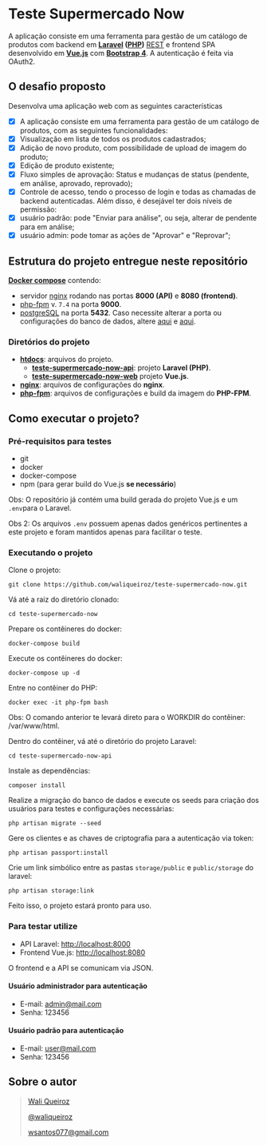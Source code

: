 # Teste Supermercado Now
A aplicação consiste em uma ferramenta para gestão de um catálogo de produtos com backend em **[Laravel](https://laravel.com/) ([PHP](https://www.php.net/))** [REST](https://www.w3.org/2001/sw/wiki/REST) e frontend SPA desenvolvido em **[Vue.js](https://vuejs.org/)** com **[Bootstrap 4](https://getbootstrap.com/docs/4.0/getting-started/introduction/)**. A autenticação é feita via OAuth2.

## O desafio proposto

Desenvolva uma aplicação web com as seguintes características
- [x]  A aplicação consiste em uma ferramenta para gestão de um catálogo de produtos, com
as seguintes funcionalidades:
  - [x] Visualização em lista de todos os produtos cadastrados;
  - [x] Adição de novo produto, com possibilidade de upload de imagem do produto;
  - [x] Edição de produto existente;
  - [x] Fluxo simples de aprovação: Status e mudanças de status (pendente, em análise,
      aprovado, reprovado);
  - [x] Controle de acesso, tendo o processo de login e todas as
      chamadas de backend autenticadas. Além disso, é desejável ter dois níveis de permissão:
  - [x] usuário padrão: pode &quot;Enviar para análise&quot;, ou seja, alterar de pendente para em análise;
  - [x] usuário admin: pode tomar as ações de &quot;Aprovar&quot; e &quot;Reprovar&quot;;

## Estrutura do projeto entregue neste repositório
**[Docker compose](https://docs.docker.com/compose/)** contendo:
- servidor [nginx](https://www.nginx.com/) rodando nas portas **8000 (API)** e **8080 (frontend)**.
- [php-fpm](https://www.php.net/manual/en/install.fpm.php) v. `7.4` na porta **9000**.
- [postgreSQL](https://www.postgresql.org/) na porta **5432**. Caso necessite alterar a porta ou configurações do banco de dados, altere [aqui](https://github.com/waliqueiroz/teste-supermercado-now/blob/master/.env) e [aqui](https://github.com/waliqueiroz/teste-supermercado-now/blob/master/htdocs/teste-supermercado-now-api/.env).

### Diretórios do projeto
- **[htdocs](https://github.com/waliqueiroz/teste-supermercado-now/tree/master/htdocs)**: arquivos do projeto.
  - **[teste-supermercado-now-api](https://github.com/waliqueiroz/teste-supermercado-now/tree/master/htdocs/teste-supermercado-now-api)**: projeto **Laravel (PHP)**.
  - **[teste-supermercado-now-web](https://github.com/waliqueiroz/teste-supermercado-now/tree/master/htdocs/teste-supermercado-now-web)** projeto **Vue.js**.
- **[nginx](https://github.com/waliqueiroz/teste-supermercado-now/tree/master/nginx)**: arquivos de configurações do **nginx**.
- **[php-fpm](https://github.com/waliqueiroz/teste-supermercado-now/tree/master/php-fpm)**: arquivos de configurações e build da imagem do **PHP-FPM**.

## Como executar o projeto?

### Pré-requisitos para testes
* git
* docker
* docker-compose
* npm (para gerar build do Vue.js **se necessário**)

Obs: O repositório já contém uma build gerada do projeto Vue.js e um `.env`para o Laravel.

Obs 2: Os arquivos `.env` possuem apenas dados genéricos pertinentes a este projeto e foram mantidos apenas para facilitar o teste.

### Executando o projeto
Clone o projeto:
```
git clone https://github.com/waliqueiroz/teste-supermercado-now.git
```

Vá até a raiz do diretório clonado:
```
cd teste-supermercado-now
```

Prepare os contêineres do docker:
```
docker-compose build
```

Execute os contêineres do docker:
```
docker-compose up -d

```
Entre no contêiner do PHP:
```
docker exec -it php-fpm bash
```
Obs: O comando anterior te levará direto para o WORKDIR do contêiner: /var/www/html.

Dentro do contêiner, vá até o diretório do projeto Laravel:
```
cd teste-supermercado-now-api
```

Instale as dependências:
```
composer install
```

Realize a migração do banco de dados e execute os seeds para criação dos usuários para testes e configurações necessárias:
```
php artisan migrate --seed
```

Gere os clientes e as chaves de criptografia para a autenticação via token:
```
php artisan passport:install
```

Crie um link simbólico entre as pastas `storage/public` e `public/storage` do laravel:

```
php artisan storage:link
```

Feito isso, o projeto estará pronto para uso.

### Para testar utilize
* API Laravel: [http://localhost:8000](http://localhost:8000/)
* Frontend Vue.js: [http://localhost:8080](http://localhost:8080/)

O frontend e a API se comunicam via JSON.

#### Usuário administrador para autenticação

- E-mail: admin@mail.com
- Senha: 123456

#### Usuário padrão para autenticação

- E-mail: user@mail.com
- Senha: 123456

## Sobre o autor
> [Wali Queiroz](https://www.linkedin.com/in/waliqueiroz/)
> 
> [@waliqueiroz](https://github.com/waliqueiroz)
> 
> [wsantos077@gmail.com](mailto:wsantos077@gmail.com)

